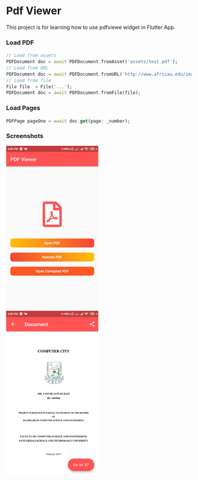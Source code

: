 # Pdf Viewer
This project is for learning how to use pdfviewe widget in Flutter App.

### Load PDF
```dart
// Load from assets
PDFDocument doc = await PDFDocument.fromAsset('assets/test.pdf');
// Load from URL
PDFDocument doc = await PDFDocument.fromURL('http://www.africau.edu/images/default/sample.pdf');
// Load from file
File file  = File('...');
PDFDocument doc = await PDFDocument.fromFile(file);
```

### Load Pages
```dart
PDFPage pageOne = await doc.get(page: _number);
```
### Screenshots
<img src="screenshots/one.jpg" width="250"> &nbsp;&nbsp;&nbsp;&nbsp;&nbsp;&nbsp;&nbsp;&nbsp;&nbsp;&nbsp; <img 
src="screenshots/two.jpg" width="250">
